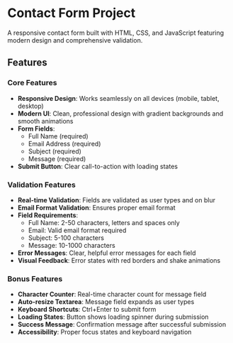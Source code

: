 # Contact Form Project

A responsive contact form built with HTML, CSS, and JavaScript featuring modern design and comprehensive validation.

## Features

### Core Features
- **Responsive Design**: Works seamlessly on all devices (mobile, tablet, desktop)
- **Modern UI**: Clean, professional design with gradient backgrounds and smooth animations
- **Form Fields**:
  - Full Name (required)
  - Email Address (required)
  - Subject (required)
  - Message (required)
- **Submit Button**: Clear call-to-action with loading states

### Validation Features
- **Real-time Validation**: Fields are validated as user types and on blur
- **Email Format Validation**: Ensures proper email format
- **Field Requirements**:
  - Full Name: 2-50 characters, letters and spaces only
  - Email: Valid email format required
  - Subject: 5-100 characters
  - Message: 10-1000 characters
- **Error Messages**: Clear, helpful error messages for each field
- **Visual Feedback**: Error states with red borders and shake animations

### Bonus Features
- **Character Counter**: Real-time character count for message field
- **Auto-resize Textarea**: Message field expands as user types
- **Keyboard Shortcuts**: Ctrl+Enter to submit form
- **Loading States**: Button shows loading spinner during submission
- **Success Message**: Confirmation message after successful submission
- **Accessibility**: Proper focus states and keyboard navigation